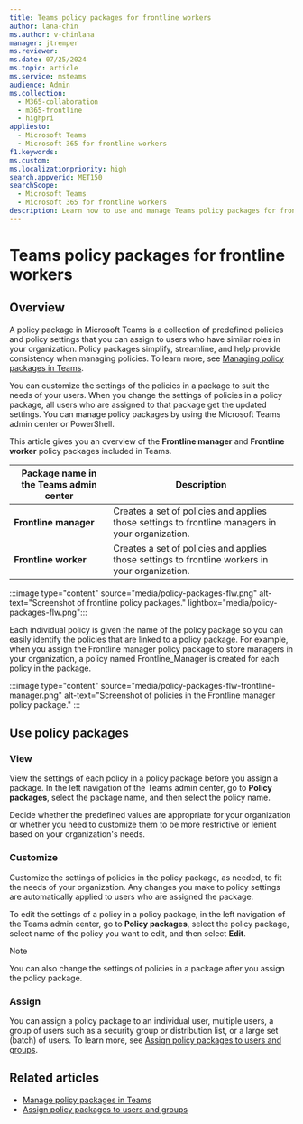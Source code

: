 ```yaml
---
title: Teams policy packages for frontline workers
author: lana-chin
ms.author: v-chinlana
manager: jtremper
ms.reviewer: 
ms.date: 07/25/2024
ms.topic: article
ms.service: msteams
audience: Admin
ms.collection: 
  - M365-collaboration
  - m365-frontline
  - highpri
appliesto: 
  - Microsoft Teams
  - Microsoft 365 for frontline workers
f1.keywords:
ms.custom: 
ms.localizationpriority: high
search.appverid: MET150
searchScope:
  - Microsoft Teams
  - Microsoft 365 for frontline workers
description: Learn how to use and manage Teams policy packages for frontline workers in your organization.
---
```


# Teams policy packages for frontline workers

## Overview

A policy package in Microsoft Teams is a collection of predefined policies and policy settings that you can assign to users who have similar roles in your organization. Policy packages simplify, streamline, and help provide consistency when managing policies. To learn more, see [Managing policy packages in Teams](manage-policy-packages.md).

You can customize the settings of the policies in a package to suit the needs of your users. When you change the settings of policies in a policy package, all users who are assigned to that package get the updated settings. You can manage policy packages by using the Microsoft Teams admin center or PowerShell.

This article gives you an overview of the **Frontline manager** and **Frontline worker** policy packages included in Teams.

|Package name in the Teams admin center|Description |
|---------|---------|
|**Frontline manager** |Creates a set of policies and applies those settings to frontline managers in your organization. |
|**Frontline worker**  |Creates a set of policies and applies those settings to frontline workers in your organization.|

:::image type="content" source="media/policy-packages-flw.png" alt-text="Screenshot of frontline policy packages." lightbox="media/policy-packages-flw.png":::

Each individual policy is given the name of the policy package so you can easily identify the policies that are linked to a policy package. For example, when you assign the Frontline manager policy package to store managers in your organization, a policy named Frontline_Manager is created for each policy in the package.

:::image type="content" source="media/policy-packages-flw-frontline-manager.png" alt-text="Screenshot of policies in the Frontline manager policy package." :::

## Use policy packages

### View

View the settings of each policy in a policy package before you assign a package. In the left navigation of the  Teams admin center, go to **Policy packages**, select the package name, and then select the policy name.

Decide whether the predefined values are appropriate for your organization or whether you need to customize them to be more restrictive or lenient based on your organization's needs.

### Customize

Customize the settings of policies in the policy package, as needed, to fit the needs of your organization. Any changes you make to policy settings are automatically applied to users who are assigned the package.

To edit the settings of a policy in a policy package, in the left navigation of the Teams admin center, go to **Policy packages**, select the policy package, select name of the policy you want to edit, and then select **Edit**.

> [!NOTE]
> You can also change the settings of policies in a package after you assign the policy package.

### Assign

You can assign a policy package to an individual user, multiple users, a group of users such as a security group or distribution list, or a large set (batch) of users. To learn more, see [Assign policy packages to users and groups](assign-policy-packages.md).

## Related articles

- [Manage policy packages in Teams](manage-policy-packages.md)
- [Assign policy packages to users and groups](assign-policy-packages.md)

